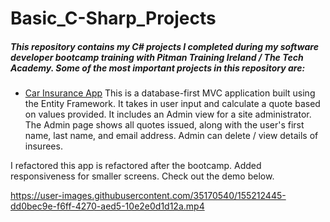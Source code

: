 # Basic_C-Sharp_Projects

##### *This repository contains my C# projects I completed during my software developer bootcamp training with Pitman Training Ireland / The Tech Academy. Some of the most important projects in this repository are:*

* [Car Insurance App](https://github.com/Jo1910/Basic_C-Sharp_Projects/tree/master/Car%20Insurance%20App) This is a database-first MVC application built using the Entity Framework. It takes in user input and calculate a quote based on values provided. It includes an Admin view for a site administrator. The Admin page shows all quotes issued, along with the user's first name, last name, and email address. Admin can delete / view details of insurees.

I refactored this app is refactored after the bootcamp. Added responsiveness for smaller screens. Check out the demo below.


https://user-images.githubusercontent.com/35170540/155212445-dd0bec9e-f6ff-4270-aed5-10e2e0d1d12a.mp4

